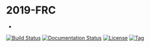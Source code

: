 # 2019-FRC 
-
[![Build Status](https://travis-ci.org/frc3197/2019-FRC.svg)](https://travis-ci.org/frc3197/2019-FRC) [![Documentation Status](https://readthedocs.org/projects/2019-frc/badge/)](https://2019-frc.readthedocs.io/) [![License](https://img.shields.io/github/license/frc3197/2019-FRC.svg)](https://opensource.org/licenses/MIT) [![Tag](https://img.shields.io/github/tag/frc3197/2019-FRC.svg)](https://github.com/frc3197/2019-FRC/tags) 
